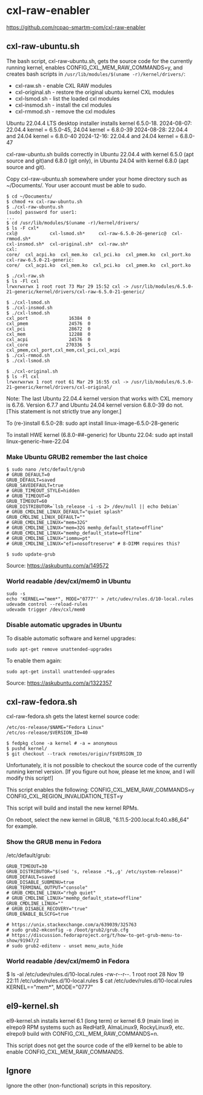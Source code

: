 # cxl-raw-enabler

https://github.com/rcpao-smartm-com/cxl-raw-enabler

## cxl-raw-ubuntu.sh

The bash script, cxl-raw-ubuntu.sh, gets the source code for 
the currently running kernel, enables CONFIG_CXL_MEM_RAW_COMMANDS=y, 
and creates bash scripts in 
`/usr/lib/modules/$(uname -r)/kernel/drivers/`:

- cxl-raw.sh - enable CXL RAW modules
- cxl-original.sh - restore the original ubuntu kernel CXL modules
- cxl-lsmod.sh - list the loaded cxl modules
- cxl-insmod.sh - install the cxl modules
- cxl-rmmod.sh - remove the cxl modules

Ubuntu 22.04.4 LTS desktop installer installs kernel 6.5.0-18.
2024-08-07: 22.04.4 kernel = 6.5.0-45, 24.04 kernel = 6.8.0-39
2024-08-28: 22.04.4 and 24.04 kernel = 6.8.0-40
2024-12-16: 22.04.4 and 24.04 kernel = 6.8.0-47

cxl-raw-ubuntu.sh builds correctly in Ubuntu 22.04.4 
with kernel 6.5.0 (apt source and git)and 6.8.0 (git only), 
in Ubuntu 24.04 with kernel 6.8.0 (apt source and git).

Copy cxl-raw-ubuntu.sh somewhere under your home directory 
such as ~/Documents/.
Your user account must be able to sudo.

```
$ cd ~/Documents/
$ chmod +x cxl-raw-ubuntu.sh
$ ./cxl-raw-ubuntu.sh
[sudo] password for user1:
...
$ cd /usr/lib/modules/$(uname -r)/kernel/drivers/
$ ls -F cxl*
cxl@            cxl-lsmod.sh*     cxl-raw-6.5.0-26-generic@  cxl-rmmod.sh*
cxl-insmod.sh*  cxl-original.sh*  cxl-raw.sh*
cxl:
core/  cxl_acpi.ko  cxl_mem.ko  cxl_pci.ko  cxl_pmem.ko  cxl_port.ko
cxl-raw-6.5.0-21-generic:
core/  cxl_acpi.ko  cxl_mem.ko  cxl_pci.ko  cxl_pmem.ko  cxl_port.ko

$ ./cxl-raw.sh
$ ls -Fl cxl
lrwxrwxrwx 1 root root 73 Mar 29 15:52 cxl -> /usr/lib/modules/6.5.0-21-generic/kernel/drivers/cxl-raw-6.5.0-21-generic/

$ ./cxl-lsmod.sh
$ ./cxl-insmod.sh
$ ./cxl-lsmod.sh
cxl_port               16384  0
cxl_pmem               24576  0
cxl_pci                28672  0
cxl_mem                12288  0
cxl_acpi               24576  0
cxl_core              270336  5 cxl_pmem,cxl_port,cxl_mem,cxl_pci,cxl_acpi
$ ./cxl-rmmod.sh
$ ./cxl-lsmod.sh

$ ./cxl-original.sh
$ ls -Fl cxl
lrwxrwxrwx 1 root root 61 Mar 29 16:55 cxl -> /usr/lib/modules/6.5.0-21-generic/kernel/drivers/cxl-original/

```
Note: The last Ubuntu 22.04.4 kernel version that works with CXL memory 
is 6.7.6.  Version 6.7.7 and Ubuntu 24.04 kernel version 6.8.0-39 do not.
[This statement is not strictly true any longer.]

To (re-)install 6.5.0-28: sudo apt install linux-image-6.5.0-28-generic

To install HWE kernel (6.8.0-##-generic) for Ubuntu 22.04: sudo apt install linux-generic-hwe-22.04


### Make Ubuntu GRUB2 remember the last choice

```
$ sudo nano /etc/default/grub
# GRUB_DEFAULT=0
GRUB_DEFAULT=saved
GRUB_SAVEDEFAULT=true
# GRUB_TIMEOUT_STYLE=hidden
# GRUB_TIMEOUT=0
GRUB_TIMEOUT=60
GRUB_DISTRIBUTOR=`lsb_release -i -s 2> /dev/null || echo Debian`
# GRUB_CMDLINE_LINUX_DEFAULT="quiet splash"
GRUB_CMDLINE_LINUX_DEFAULT=""
# GRUB_CMDLINE_LINUX="mem=32G"
# GRUB_CMDLINE_LINUX="mem=32G memhp_default_state=offline"
# GRUB_CMDLINE_LINUX="memhp_default_state=offline"
# GRUB_CMDLINE_LINUX="iommu=pt"
# GRUB_CMDLINE_LINUX="efi=nosoftreserve" # 8-DIMM requires this?

$ sudo update-grub
```

Source: https://askubuntu.com/a/149572


### World readable /dev/cxl/mem0 in Ubuntu

```
sudo -s
echo 'KERNEL=="mem*", MODE="0777"' > /etc/udev/rules.d/10-local.rules
udevadm control --reload-rules
udevadm trigger /dev/cxl/mem0
```

### Disable automatic upgrades in Ubuntu

To disable automatic software and kernel upgrades:

`sudo apt-get remove unattended-upgrades`

To enable them again:

`sudo apt-get install unattended-upgrades`

Source: https://askubuntu.com/a/1322357


## cxl-raw-fedora.sh

cxl-raw-fedora.sh gets the latest kernel source code:
```
/etc/os-release/$NAME="Fedora Linux"
/etc/os-release/$VERSION_ID=40

$ fedpkg clone -a kernel # -a = anonymous
$ pushd kernel/
$ git checkout --track remotes/origin/f$VERSION_ID
```

Unfortunately, it is not possible to checkout the source code of the
currently running kernel version. [If you figure out how, please let me
know, and I will modify this script!]

This script enables the following:
CONFIG_CXL_MEM_RAW_COMMANDS=y
CONFIG_CXL_REGION_INVALIDATION_TEST=y

This script will build and install the new kernel RPMs.

On reboot, select the new kernel in GRUB, "6.11.5-200.local.fc40.x86_64"
for example.


### Show the GRUB menu in Fedora

/etc/default/grub:
```
GRUB_TIMEOUT=30
GRUB_DISTRIBUTOR="$(sed 's, release .*$,,g' /etc/system-release)"
GRUB_DEFAULT=saved
GRUB_DISABLE_SUBMENU=true
GRUB_TERMINAL_OUTPUT="console"
# GRUB_CMDLINE_LINUX="rhgb quiet"
# GRUB_CMDLINE_LINUX="memhp_default_state=offline"
GRUB_CMDLINE_LINUX=""
# GRUB_DISABLE_RECOVERY="true"
GRUB_ENABLE_BLSCFG=true

# https://unix.stackexchange.com/a/639039/325763
# sudo grub2-mkconfig -o /boot/grub2/grub.cfg
# https://discussion.fedoraproject.org/t/how-to-get-grub-menu-to-show/91947/2
# sudo grub2-editenv - unset menu_auto_hide

```

### World readable /dev/cxl/mem0 in Fedora

$ ls -al /etc/udev/rules.d/10-local.rules
-rw-r--r--. 1 root root 28 Nov 19 22:11 /etc/udev/rules.d/10-local.rules
$ cat /etc/udev/rules.d/10-local.rules
KERNEL=="mem*", MODE="0777"


## el9-kernel.sh

el9-kernel.sh installs kernel 6.1 (long term) or kernel 6.9 (main line)
in elrepo9 RPM systems such as RedHat9, AlmaLinux9, RockyLinux9, etc.
elrepo9 build with CONFIG_CXL_MEM_RAW_COMMANDS=n.

This script does not get the source code of the el9 kernel to be able to
enable CONFIG_CXL_MEM_RAW_COMMANDS.



## Ignore 
Ignore the other (non-functional) scripts in this repository.
